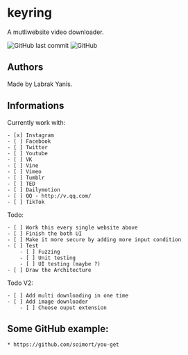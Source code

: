 # keyring
A mutliwebsite video downloader.

![GitHub last commit](https://img.shields.io/github/last-commit/qanastek/keyring.svg?style=flat-square)
![GitHub](https://img.shields.io/github/license/qanastek/keyring.svg?style=flat-square)

## Authors
Made by Labrak Yanis.

## Informations

Currently work with:

	- [x] Instagram
	- [ ] Facebook
	- [ ] Twitter
	- [ ] Youtube
	- [ ] VK
	- [ ] Vine
	- [ ] Vimeo
	- [ ] Tumblr
	- [ ] TED
	- [ ] Dailymotion
	- [ ] QQ - http://v.qq.com/
	- [ ] TikTok

Todo:

	- [ ] Work this every single website above
	- [ ] Finish the both UI
	- [ ] Make it more secure by adding more input condition
	- [ ] Test
		- [ ] Fuzzing
		- [ ] Unit testing
		- [ ] UI testing (maybe ?)
	- [ ] Draw the Architecture

Todo V2:

	- [ ] Add multi downloading in one time
	- [ ] Add image downloader
		- [ ] Choose ouput extension

## Some GitHub example:

	* https://github.com/soimort/you-get